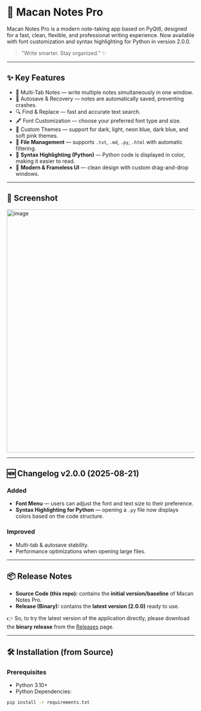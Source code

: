 # 📝 Macan Notes Pro

Macan Notes Pro is a modern note-taking app based on PyQt6, designed for a fast, clean, flexible, and professional writing experience.
Now available with font customization and syntax highlighting for Python in version 2.0.0.

> "Write smarter. Stay organized." ✨

---

## ✨ Key Features
- 📑 Multi-Tab Notes — write multiple notes simultaneously in one window.
- 💾 Autosave & Recovery — notes are automatically saved, preventing crashes.
- 🔍 Find & Replace — fast and accurate text search.
- 🖋️ Font Customization — choose your preferred font type and size.
- 🎨 Custom Themes — support for dark, light, neon blue, dark blue, and soft pink themes.
- 📂 **File Management** — supports `.txt`, `.md`, `.py`, `.html` with automatic filtering.
- 🧩 **Syntax Highlighting (Python)** — Python code is displayed in color, making it easier to read.
- 🧹 **Modern & Frameless UI** — clean design with custom drag-and-drop windows.

---

## 📸 Screenshot
<img width="547" height="650" alt="image" src="https://github.com/user-attachments/assets/866ce705-16bb-4411-a280-6a44ab97d914" />

---

## 🆕 Changelog v2.0.0 (2025-08-21)
### Added
- **Font Menu** — users can adjust the font and text size to their preference.
- **Syntax Highlighting for Python** — opening a `.py` file now displays colors based on the code structure.

### Improved
- Multi-tab & autosave stability.
- Performance optimizations when opening large files.

---

## 📦 Release Notes
- **Source Code (this repo):** contains the **initial version/baseline** of Macan Notes Pro.
- **Release (Binary):** contains the **latest version (2.0.0)** ready to use.

👉 So, to try the latest version of the application directly, please download the **binary release** from the [Releases](../../releases) page.

---

## 🛠️ Installation (from Source)
### Prerequisites
- Python 3.10+
- Python Dependencies:
```bash
pip install -r requirements.txt
